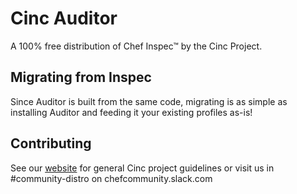 # Cinc Auditor

A 100% free distribution of Chef Inspec&trade; by the Cinc Project.

## Migrating from Inspec

Since Auditor is built from the same code, migrating is as simple as installing Auditor and feeding it your existing profiles as-is!

## Contributing

See our [website](https://cinc.sh/contributing/) for general Cinc project guidelines or visit us in #community-distro on chefcommunity.slack.com
